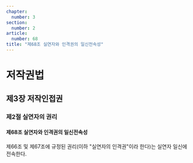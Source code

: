 ```yaml
---
chapter:
  number: 3
section:
  number: 2
article:
  number: 68
title: "제68조 실연자와 인격권의 일신전속성"
---
```

# 저작권법

## 제3장 저작인접권

### 제2절 실연자의 권리

#### 제68조 실연자와 인격권의 일신전속성

제66조 및 제67조에 규정된 권리(이하 "실연자의 인격권"이라 한다)는 실연자 일신에 전속한다.
